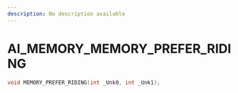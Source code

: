 ```yaml
---
description: No description available 
---
```


# AI_MEMORY\_MEMORY_PREFER_RIDING

```cpp
void MEMORY_PREFER_RIDING(int _Unk0, int _Unk1);
```